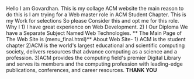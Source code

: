 Hello I am Govardhan. This is my collage ACM website the main reason to do this is I am trying for a Web master role in ACM Student Chapter.
This is my Work for selections So please Consider this and opt me for this role.
Why I 1) I have great experience on Web Development.
      2) I Our Diploma We have a Separate Subject Named Web Technologies.
** The Main Page of The Web Site is (menu_final.html)**
About Web Site- 1) ACM is the student chapter 
                2)ACM is the world's largest educational and scientific computing society, delivers resources that advance computing as a science and a profession. 
                3)ACM provides the computing field's premier Digital Library and serves its members and the computing profession with leading-edge publications, conferences, and career resources.
**THANK YOU**
